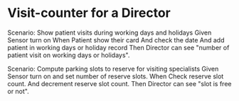 # Visit-counter for a Director

Scenario: Show patient visits during working days and holidays
  Given Sensor turn on
  When Patient show their card
    And check the date
    And add patient in working days or holiday record
  Then Director can see "number of patient visit on working days or holidays".
  
Scenario: Compute parking slots to reserve for visiting specialists
Given Sensor turn on and set number of reserve slots.
When Check reserve slot count.
And decrement reserve slot count. 
Then Director can see "slot is free or not".
